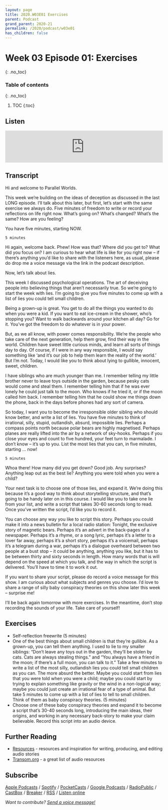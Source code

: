 ```yaml
---
layout: page
title: 2020.W03E01 Exercises
parent: Podcast
grand_parent: 2020-21
permalink: /2020/podcast/w03e01
has_children: false
---
```





# Week 03 Episode 01: Exercises
{: .no_toc}

### Table of contents
{: .no_toc}

1. TOC
{:toc}

## Listen

<iframe src="https://anchor.fm/olliepalmer/embed/episodes/Week-3-Episode-1-Exercises-ecn13s" height="102px" width="100%" frameborder="0" scrolling="no"></iframe>

## Transcript

Hi and welcome to Parallel Worlds.

This week we’re building on the ideas of deception as discussed in the last LONG episode. I’ll talk about this later, but first, let’s start with the same exercise we always do. Five minutes of freedom to write or record your reflections on life right now. What’s going on? What’s changed? What’s the same? How are you feeling?

You have five minutes, starting NOW.

```
5 minutes
```

Hi again, welcome back. Phew! How was that? Where did you get to? What did you focus on? I am curious to hear what life is like for you right now – if there’s anything you’d like to share with the listeners here, as usual, please do drop me a voice message via the link in the podcast description.

Now, let’s talk about lies.

This week I discussed psychological operations. The art of deceiving people into believing things that aren’t necessarily true. So we’re going to start the week with lies. I’m going to give you five minutes to come up with a list of lies you could tell small children.

Being a grown-up is great. You get to do all the things you wanted to do when you were a kid. If you want to eat ice-cream in the shower, who’s stopping you? Want to walk backwards around your kitchen all day? Go for it. You’ve got the freedom to do whatever is in your power.

But, as we all know, with power comes responsibility. We’re the people who take care of the next generation, help them grow, find their way in the world. Children have sweet little curious minds, and learn all sorts of things day to day. Of course, if I were in any way responsible, I would say something like ‘and it’s our job to help them learn the reality of the world.’ But I’m not. Today, I would like you to think about lying to gullible, innocent, sweet, children.

I have siblings who are much younger than me. I remember telling my little brother never to leave toys outside in the garden, because pesky cats would come and steal them. I remember telling him that if he was ever lonely he could just talk to the moon. Who knows if he tried it, or if the moon called him back. I remember telling him that he could show me things down the phone, back in the days before phones had any sort of camera.

So today, I want you to become the irresponsible older sibling who should know better, and write a list of lies. You have five minutes to think of irrational, silly, stupid, outlandish, absurd, impossible lies. Perhaps a compass points north because polar bears are highly magnetised. Perhaps planes are really lifted into the air by a network of sky-hooks. Perhaps if you close your eyes and count to five hundred, your feet turn to marmalade. I don’t know – it’s up to you. List the most lies that you can, in five minutes, starting … now!

```
5 minutes
```

Whoa there! How many did you get down? Good job. Any surprises? Anything leap out as the best lie? Anything you were told when you were a child?

Your next task is to choose one of those lies, and expand it. We’re doing this because it’s a good way to think about storytelling structure, and that’s going to be handy later on in this course. I would like you to take one lie from your list, and write a script that takes 30-60 seconds long to read. Once you’ve written the script, I’d like you to record it.

You can choose any way you like to script this story. Perhaps you could make it into a news bulletin for a local radio station: Tonight, the exclusive story of magnetic bears. Perhaps it’s an advert in the back-pages of a newspaper. Perhaps it’s a rhyme, or a song lyric, perhaps it’s a letter to a lover far away, perhaps it’s a short story, perhaps it’s a voicemail, perhaps it’s a telegram during a war, perhaps it’s a dialogue overheard between two people at a bust stop – it could be anything, anything you like, but it has to be between thirty and sixty seconds in length. How many words that is will depend on the speed at which you talk, and the way in which the script is delivered. You’ll have to time it to work it out.

If you want to share your script, please do record a voice message for this show. I am curious about what subjects and genres you choose. I’d love to share a range of silly baby conspiracy theories on this show later this week – surprise me!

I’ll be back again tomorrow with more exercises. In the meantime, don’t stop recording the sounds of your life. Take care of yourself!

## Exercises

- Self-reflection freewrite (5 minutes)
- One of the best things about small children is that they’re gullible. As a grown-up, you can tell them anything. I used to lie to my smaller siblings: “Don’t leave any toys out in the garden, they’ll be stolen by cats. Cats are always stealing things.” and “You always have a friend in the moon; if there’s a full moon, you can talk to it.” Take a few minutes to write a list of the most silly, outlandish lies you could tell small children as you can. The more absurd the better. Maybe you could start from lies that you were told when you were a child; maybe you could start by trying to explain something like gravity or the wind in a non-logical way; maybe you could just create an irrational fear of a type of animal. But take 5 minutes to come up with a list of lies to tell to small children. Think of them as baby conspiracy theories. (5 minutes)
- Choose one of these baby conspiracy theories and expand it to become a script that’s 30-40 seconds long, introducing the main ideas, their origins, and working in any necessary back-story to make your claim believable. Record this script into an audio device.


## Further Reading

- [Resources](/resources) - resources and inspiration for writing, producing, and editing audio stories
- [Transom.org](https://transom.org) - a great list of audio resources

## Subscribe

[Apple Podcasts](https://podcasts.apple.com/gb/podcast/parallel-worlds/id1504529134) / [Spotify](https://open.spotify.com/show/3L3RhKaoqQZoU9fIcLuZjz) / [PocketCasts](https://pca.st/ha20534r) / [Google Podcasts](https://www.google.com/podcasts?feed=aHR0cHM6Ly9hbmNob3IuZm0vcy8xODg0YjAwOC9wb2RjYXN0L3Jzcw%3D%3D) / [RadioPublic](https://radiopublic.com/parallel-worlds-WzVy1K) / [CastBox](https://castbox.fm/channel/id2710471?utm_source=podcaster&utm_medium=dlink&utm_campaign=c_2710471&utm_content=Parallel%20Worlds-CastBox_FM) / [Breaker](https://www.breaker.audio/parallel-worlds) / [RSS](https://anchor.fm/s/1884b008/podcast/rss) / [Listen online](https://anchor.fm/olliepalmer)

_Want to contribute? [Send a voice message!](https://anchor.fm/olliepalmer/message)_
